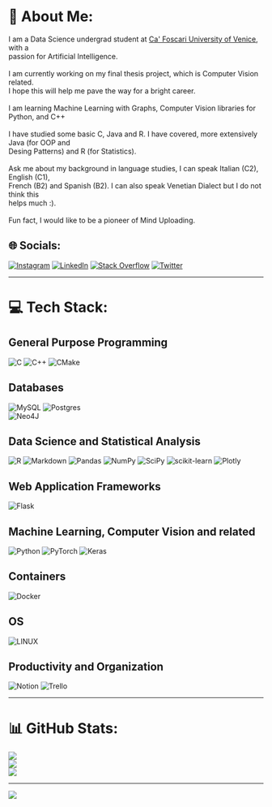 # 💫 About Me:
I am a Data Science undergrad student at [Ca' Foscari University of Venice](https://unive.it), with a <br>passion for Artificial Intelligence. <br><br>I am currently working on my final thesis project, which is Computer Vision related. <br>I hope this will help me pave the way for a bright career. <br><br>I am learning Machine Learning with Graphs, Computer Vision libraries for Python, and C++<br><br>I have studied some basic C, Java and R. I have covered, more extensively Java (for OOP and <br>Desing Patterns) and R (for Statistics).<br><br>Ask me about my background in language studies, I can speak Italian (C2), English (C1), <br>French (B2) and Spanish (B2). I can also speak Venetian Dialect but I do not think this<br>helps much :).<br><br>Fun fact, I would like to be a pioneer of Mind Uploading.


## 🌐 Socials:
[![Instagram](https://img.shields.io/badge/Instagram-%23E4405F.svg?logo=Instagram&logoColor=white)](https://instagram.com/paythepizzo) [![LinkedIn](https://img.shields.io/badge/LinkedIn-%230077B5.svg?logo=linkedin&logoColor=white)](https://linkedin.com/in/paythepizzo) [![Stack Overflow](https://img.shields.io/badge/-Stackoverflow-FE7A16?logo=stack-overflow&logoColor=white)](https://stackoverflow.com/users/17465692) [![Twitter](https://img.shields.io/badge/Twitter-%231DA1F2.svg?logo=Twitter&logoColor=white)](https://twitter.com/paythepizzo) 

---

# 💻 Tech Stack:

## General Purpose Programming
![C](https://img.shields.io/badge/c-%2300599C.svg?style=for-the-badge&logo=c&logoColor=white)
![C++](https://img.shields.io/badge/c++-%2300599C.svg?style=for-the-badge&logo=c%2B%2B&logoColor=white)
![CMake](https://img.shields.io/badge/CMake-%23008FBA.svg?style=for-the-badge&logo=cmake&logoColor=white)

## Databases
![MySQL](https://img.shields.io/badge/mysql-%2300f.svg?style=for-the-badge&logo=mysql&logoColor=white) 
![Postgres](https://img.shields.io/badge/postgres-%23316192.svg?style=for-the-badge&logo=postgresql&logoColor=white) 	
![Neo4J](https://img.shields.io/badge/Neo4j-008CC1?style=for-the-badge&logo=neo4j&logoColor=white) 

## Data Science and Statistical Analysis
![R](https://img.shields.io/badge/r-%23276DC3.svg?style=for-the-badge&logo=r&logoColor=white)
![Markdown](https://img.shields.io/badge/markdown-%23000000.svg?style=for-the-badge&logo=markdown&logoColor=white)
![Pandas](https://img.shields.io/badge/pandas-%23150458.svg?style=for-the-badge&logo=pandas&logoColor=white) 
![NumPy](https://img.shields.io/badge/numpy-%23013243.svg?style=for-the-badge&logo=numpy&logoColor=white) 
![SciPy](https://img.shields.io/badge/SciPy-%230C55A5.svg?style=for-the-badge&logo=scipy&logoColor=%white)
![scikit-learn](https://img.shields.io/badge/scikit--learn-%23F7931E.svg?style=for-the-badge&logo=scikit-learn&logoColor=white) 
![Plotly](https://img.shields.io/badge/Plotly-%233F4F75.svg?style=for-the-badge&logo=plotly&logoColor=white)

## Web Application Frameworks
![Flask](https://img.shields.io/badge/flask-%23000.svg?style=for-the-badge&logo=flask&logoColor=white)

## Machine Learning, Computer Vision and related
![Python](https://img.shields.io/badge/python-3670A0?style=for-the-badge&logo=python&logoColor=ffdd54)
![PyTorch](https://img.shields.io/badge/PyTorch-%23EE4C2C.svg?style=for-the-badge&logo=PyTorch&logoColor=white) 
![Keras](https://img.shields.io/badge/Keras-%23D00000.svg?style=for-the-badge&logo=Keras&logoColor=white)

## Containers
![Docker](https://img.shields.io/badge/docker-%230db7ed.svg?style=for-the-badge&logo=docker&logoColor=white) 

## OS
![LINUX](https://img.shields.io/badge/Linux-FCC624?style=for-the-badge&logo=linux&logoColor=black) 

## Productivity and Organization
![Notion](https://img.shields.io/badge/Notion-%23000000.svg?style=for-the-badge&logo=notion&logoColor=white)
![Trello](https://img.shields.io/badge/Trello-%23026AA7.svg?style=for-the-badge&logo=Trello&logoColor=white)

---

# 📊 GitHub Stats:
![](https://github-readme-stats.vercel.app/api?username=PayThePizzo&theme=dark&hide_border=false&include_all_commits=true&count_private=false)<br/>
![](https://github-readme-streak-stats.herokuapp.com/?user=PayThePizzo&theme=dark&hide_border=false)<br/>
![](https://github-readme-stats.vercel.app/api/top-langs/?username=PayThePizzo&theme=dark&hide_border=false&include_all_commits=true&count_private=false&layout=compact)

---
[![](https://visitcount.itsvg.in/api?id=PayThePizzo&icon=0&color=0)](https://visitcount.itsvg.in)

<!-- Proudly created with GPRM ( https://gprm.itsvg.in ) -->
